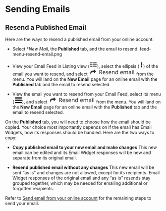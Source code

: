 # Sending Emails

<span id="gv-2members-5resend"></span>
## Resend a Published Email

Here are the ways to resend a published email from your online account:

* Select **New Mail*, the **Published** tab, and the email to resend.   feed-menu-resend-email.png

* View your Email Feed in Listing view (<img src="/docimages/listing-view-icon.png" height="22">), select the ellipsis (<img src="/docimages/ellipsis.png" height="22">) of the email you want to resend, and select <img src="/docimages/feed-menu-resend-email.png" height="22"> from the menu.  You will land on the **New Email** page for an online email with the **Published** tab and the email to resend selected.

* View the email you want to resend from your Email Feed, select its menu (<img src="/docimages/menu-icon.png" height="22">), and select <img src="/docimages/feed-menu-resend-email.png" height="22"> from the menu.  You will land on the **New Email** page for an online email with the **Published** tab and the email to resend selected.

On the **Published** tab, you will need to choose how the email should be copied.  Your choice most importantly depends on if the email has Email Widgets, how its responses should be handled.  Here are the two ways to copy:

* **Copy published email to your new email and make changes** This new email can be edited and its Email Widget responses will be new and separate from its original email.

* **Resend published email without any changes** This new email will be sent “as is” and changes are not allowed, except for its recipients.  Email Widget responses of the original email and any “as is” resends stay grouped together, which may be needed for emailing additional or forgotten recipients.

Refer to [Send email from your online account](/3-send/1-sendOnline.md?[LINK-QARGS-DOC]#gv-3send-1sendOnline) for the remaining steps to send your email.

